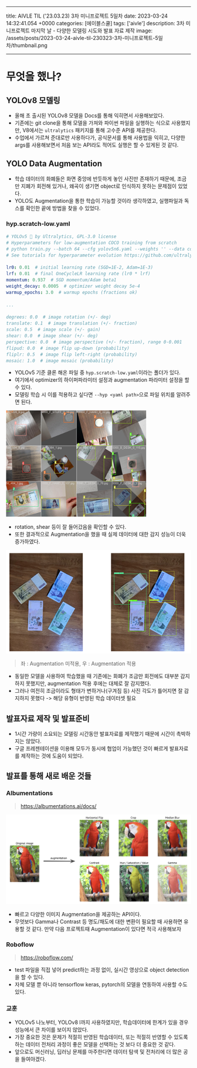

---
title: AIVLE TIL ('23.03.23) 3차 미니프로젝트 5일차
date: 2023-03-24 14:32:41.054 +0000
categories: [에이블스쿨]
tags: ['aivle']
description: 3차 미니프로젝트 마지막 날 - 다양한 모델링 시도와 발표 자료 제작
image: /assets/posts/2023-03-24-aivle-til-230323-3차-미니프로젝트-5일차/thumbnail.png

---

# 무엇을 했나?

## YOLOv8 모델링

- 올해 초 출시된 YOLOv8 모델을 Docs를 통해 익히면서 사용해보았다.
- 기존에는 git clone을 통해 모델을 가져와 파이썬 파일을 실행하는 식으로 사용했지만, V8에서는 `ultralytics` 패키지를 통해 고수준 API를 제공한다.
- 수업에서 가르쳐 준대로만 사용하다가, 공식문서를 통해 사용법을 익히고, 다양한 args를 사용해보면서 처음 보는 API라도 적어도 실행은 할 수 있게된 것 같다.


## YOLO Data Augmentation

- 학습 데이터의 화폐들은 화면 중앙에 반듯하게 놓인 사진만 존재하기 때문에, 조금만 지폐가 회전해 있거나, 왜곡이 생기면 object로 인식하지 못하는 문제점이 있었다.
- YOLO도 Augmentation을 통한 학습이 가능할 것이라 생각하였고, 실행파일과 독스를 확인한 끝에 방법을 찾을 수 있었다.

### hyp.scratch-low.yaml

```yaml
# YOLOv5 🚀 by Ultralytics, GPL-3.0 license
# Hyperparameters for low-augmentation COCO training from scratch
# python train.py --batch 64 --cfg yolov5n6.yaml --weights '' --data coco.yaml --img 640 --epochs 300 --linear
# See tutorials for hyperparameter evolution https://github.com/ultralytics/yolov5#tutorials

lr0: 0.01  # initial learning rate (SGD=1E-2, Adam=1E-3)
lrf: 0.01  # final OneCycleLR learning rate (lr0 * lrf)
momentum: 0.937  # SGD momentum/Adam beta1
weight_decay: 0.0005  # optimizer weight decay 5e-4
warmup_epochs: 3.0  # warmup epochs (fractions ok)

...

degrees: 0.0  # image rotation (+/- deg)
translate: 0.1  # image translation (+/- fraction)
scale: 0.5  # image scale (+/- gain)
shear: 0.0  # image shear (+/- deg)
perspective: 0.0  # image perspective (+/- fraction), range 0-0.001
flipud: 0.0  # image flip up-down (probability)
fliplr: 0.5  # image flip left-right (probability)
mosaic: 1.0  # image mosaic (probability)
```

- YOLOv5 기준 클론 해온 파일 중 `hyp.scratch-low.yaml`이라는 폴더가 있다.
- 여기에서 optimizer의 하이퍼파라미터 설정과 augmentation 파라미터 설정을 할 수 있다.
- 모델링 학습 시 이를 적용하고 싶다면 `--hyp <yaml path>`으로 파일 위치를 알려주면 된다.

![](/assets/posts/2023-03-24-aivle-til-230323-3차-미니프로젝트-5일차/img0.png)

- rotation, shear 등이 잘 들어갔음을 확인할 수 있다.
- 또한 결과적으로 Augmentation을 했을 때 실제 데이터에 대한 감지 성능이 더욱 증가하였다.

![](/assets/posts/2023-03-24-aivle-til-230323-3차-미니프로젝트-5일차/img1.png)
> 좌 : Augmentation 미적용, 우 : Augmentation 적용

- 동일한 모델을 사용하여 학습했을 때 기존에는 화폐가 조금만 회전에도 대부분 감지하지 못했지만, augmentation 적용 후에는 대체로 잘 감지했다.
- 그러나 여전히 조금이라도 형태가 변하거나(구겨짐 등) 사진 각도가 틀어지면 잘 감지하지 못했다 
-> 해당 유형이 반영된 학습 데이터셋 필요

## 발표자료 제작 및 발표준비

- 1시간 가량이 소요되는 모델링 시간동안 발표자료를 제작했기 때문에 시간이 촉박하지는 않았다.
- 구글 프레젠테이션을 이용해 모두가 동시에 협업이 가능했던 것이 빠르게 발표자료를 제작하는 것에 도움이 되었다.

## 발표를 통해 새로 배운 것들

### Albumentations

> https://albumentations.ai/docs/

![](/assets/posts/2023-03-24-aivle-til-230323-3차-미니프로젝트-5일차/img2.png)

- 빠르고 다양한 이미지 Augmentation을 제공하는 API이다.
- 무엇보다 Gamma나 Contrast 등 명도/채도에 대한 변환이 필요할 때 사용하면 유용할 것 같다. 만약 다음 프로젝트때 Augmentation이 있다면 적극 사용해보자

### Roboflow

> https://roboflow.com/

- test 파일을 직접 넣어 predict하는 과정 없이, 실시간 영상으로 object detection을 할 수 있다.
- 자체 모델 뿐 아니라 tensorflow keras, pytorch의 모델을 연동하여 사용할 수도 있다.

### 교훈

- YOLOv5 나노부터, YOLOv8 l까지 사용하였지만, 학습데이터에 한계가 있을 경우 성능에서 큰 차이를 보이지 않았다.
- 가장 중요한 것은 문제가 적절히 반영된 학습데이터, 또는 적절히 반영할 수 있도록 하는 데이터 전처리 과정이 좋은 모델을 선택하는 것 보다 더 중요한 것 같다.
- 앞으로도 머신러닝, 딥러닝 문제를 마주한다면 데이터 탐색 및 전처리에 더 많은 공을 들여야겠다.

        